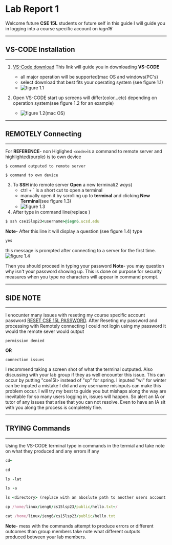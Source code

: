 # Lab Report 1
Welcome future **CSE 15L** students or future self in this guide I will guide you in logging into a course specific account on *iegn16*

---
## VS-CODE Installation  
---
 1.  [VS-Code download](https://code.visualstudio.com/download) This link will guide you in downloading **VS-CODE**
      * all major operation will be supported(mac OS and windows(PC's)
      * select download that best fits your operating system (see figure 1.1)
      * ![figure 1.1](<img width="1512" alt="Screenshot 2023-04-09 at 4 13 23 PM" src="https://user-images.githubusercontent.com/125671517/230800963-585b24f4-d716-415c-bfeb-273bfb3c9f56.png">
)	
  
      
 2. Open VS-CODE start up screens will differ(color...etc) depending on operation system(see figure 1.2 for an example)
      * ![figure 1.2(mac OS)](<img width="1512" alt="Visual Studio Code startup" src="https://user-images.githubusercontent.com/125671517/230800135-b65fc142-950b-45bf-8d90-68f2710e423c.png">
)	

---
## REMOTELY Connecting  
---
For **REFERENCE**- non Higlighed ```
                                 <code>
                                 ```is a command to remote server and highlighted(purple) is to own device
```  
$ command outputed to remote server 
```  
```ruby
$ command to own device 
```
                    
 3. To **SSH** into remote server **Open** a new terminal(*2 ways*)
      * ctrl + ` is a short cut to open a terminal
      * manually open it by scrolling up to **terminal** and clicking **New Terminal**(see figure 1.3)
      * ![figure 1.3](<img width="1504" alt="Screenshot 2023-04-09 at 4 24 43 PM" src="https://user-images.githubusercontent.com/125671517/230801491-2674c363-a037-4656-871b-1b0865a52a8e.png">
)	
 4. After type in command line(replace <username>)
```ruby
$ ssh cse15lsp23<username>@iegn6.ucsd.edu
```
 **Note**- After this line it will display a question (see figure 1.4) type
 ```ruby
 yes
 ```
 this message is prompted after connecting to a server for the first time.
 ![figure 1.4](<img width="522" alt="Screenshot 2023-04-09 at 6 13 10 PM" src="https://user-images.githubusercontent.com/125671517/230806499-fe5b2cad-e685-477d-bfd5-a4aa6d9703ed.png">
)  
 
Then you should proceed in typing your password
 **Note**- you may question why isn't your password showing up. This is done on purpose for security measures when you type no characters will appear in command prompt.
 
 ---
  ## SIDE NOTE
 ---
 
 I enocunter many issues with reseting my course specific account password [RESET CSE 15L PASSWORD](https://sdacs.ucsd.edu/~icc/index.php). After Reseting my password and processing with Remotely connecting I could not login using my password it would the remote sever would output
```
permission denied
``` 
**OR**
```
connection issues
``` 
 
I recommend taking a screen shot of what the terminal outputed. Also discussing with your lab group if they as well encounter this issue. This can occur by putting "cse15<sp>l> instead of "sp" for spring. I inputed "wi" for winter can be inputed a mistake I did and any username misinputs can make this problem occur. I will try my best to guide you but mishaps along the way are inevitable for so many users logging in, issues will happen. So alert an IA or tutor of any issues that arise that you can not resolve. Even to have an IA sit with you along the process is completely fine.
 
 ---
 ## TRYING Commands
 ---
 Using the VS-CODE terminal type in commands in the termial and take note on what they produced and any errors if any
```ruby
cd~
```
```ruby
cd 
```
```ruby
ls -lat
```
```ruby
ls -a
```
```ruby
ls <directory> (replace with an aboslute path to another users account name remember the first 9 characters are the same for everyone)
```
```ruby
cp /home/linux/ieng6/cs15lsp23/public/hello.txt~/
```
```ruby
cat /home/linux/ieng6/cs15lsp23/public/hello.txt
```
**Note**- mess with the commands attempt to produce errors or different outcomes than group members take note what different outputs  
 produced between your lab members.
 
      

